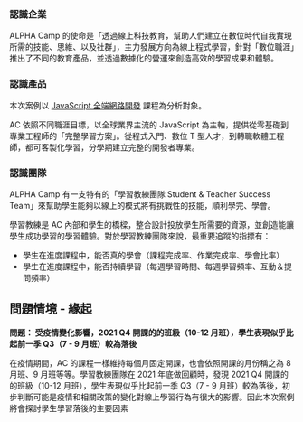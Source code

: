 ### **認識企業**

ALPHA Camp 的使命是「透過線上科技教育，幫助人們建立在數位時代自我實現所需的技能、思維、以及社群」，主力發展方向為線上程式學習，針對「數位職涯」推出了不同的教育產品，並透過數據化的營運來創造高效的學習成果和體驗。


### **認識產品**
本次案例以 [JavaScript 全端網路開發](https://tw.alphacamp.co/curriculum) 課程為分析對象。

AC 依照不同職涯目標，以全球業界主流的 JavaScript 為主軸，提供從零基礎到專業工程師的「完整學習方案」。從程式入門、數位 T 型人才，到轉職軟體工程師，都可客製化學習，分學期建立完整的開發者專業。


### **認識團隊**

ALPHA Camp 有一支特有的「學習教練團隊 Student & Teacher Success Team」來幫助學生能夠以線上的模式將有挑戰性的技能，順利學完、學會。

學習教練是 AC 內部和學生的橋樑，整合設計投放學生所需要的資源，並創造能讓學生成功學習的學習體驗。對於學習教練團隊來說，最重要追蹤的指摽有：

- 學生在進度課程中，能否真的學會（課程完成率、作業完成率、學會比率）
- 學生在進度課程中，能否持續學習（每週學習時間、每週學習頻率、互動＆提問頻率）

## **問題情境 - 緣起**

**問題： 受疫情變化影響，2021 Q4 開課的的班級（10-12 月班），學生表現似乎比起前一季 Q3（7 - 9 月班）較為落後**

在疫情期間，AC 的課程一樣維持每個月固定開課，也會依照開課的月份稱之為 8月班、9 月班等等。學習教練團隊在 2021 年底做回顧時，發現 2021 Q4 開課的的班級（10-12 月班），學生表現似乎比起前一季 Q3（7 - 9 月班）較為落後，初步判斷可能是疫情和相關政策的變化對線上學習行為有很大的影響。因此本次案例將會探討學生學習落後的主要因素
  

